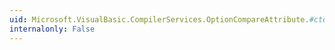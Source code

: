 ```yaml
---
uid: Microsoft.VisualBasic.CompilerServices.OptionCompareAttribute.#ctor
internalonly: False
---
```

